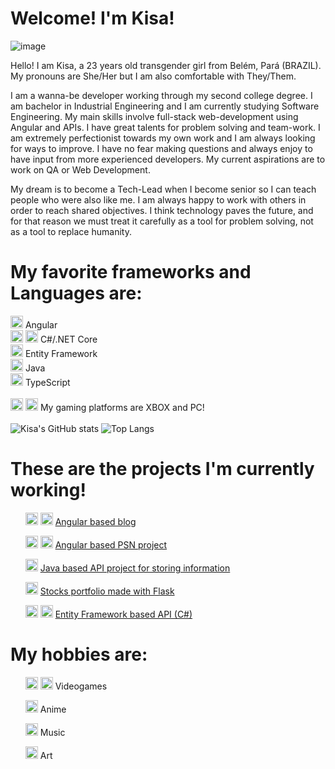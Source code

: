 # Welcome! I'm Kisa!
![image](https://github.com/JPsantosdev/JPsantosdev/assets/127047209/f395554b-c798-473d-a5b8-600ad72e5898)

Hello! I am Kisa, a 23 years old transgender girl from Belém, Pará (BRAZIL). My pronouns are She/Her but I am also comfortable with They/Them. 

I am a wanna-be developer working through my second college degree. I am bachelor in Industrial Engineering and I am currently studying Software Engineering. My main skills involve full-stack web-development using Angular and APIs. I have great talents for problem solving and team-work. I am extremely perfectionist towards my own work and I am always looking for ways to improve. I have no fear making questions and always enjoy to have input from more experienced developers. My current aspirations are to work on QA or Web Development. 

My dream is to become a Tech-Lead when I become senior so I can teach people who were also like me. I am always happy to work with others in order to reach shared objectives. I think technology paves the future, and for that reason we must treat it carefully as a tool for problem solving, not as a tool to replace humanity. 

# My favorite frameworks and Languages are:

<img src="https://github.com/buildkite/emojis/raw/main/img-buildkite-64/angular.png" width="20" height="20"> Angular
<br>
<img src="https://github.com/buildkite/emojis/raw/main/img-buildkite-64/dotnet.png" width="20" height="20"> <img src="https://github.com/buildkite/emojis/blob/main/img-buildkite-64/csharp.png" width="20" height="20"> C#/.NET Core
<br>
<img src="https://github.com/buildkite/emojis/raw/main/img-buildkite-64/csharp.png" width="20" height="20"> Entity Framework
<br>
<img src="https://github.com/buildkite/emojis/raw/main/img-buildkite-64/java.png" width="20" height="20"> Java
<br>
<img src="https://github.com/buildkite/emojis/raw/main/img-buildkite-64/typescript.png" width="20" height="20"> TypeScript
<br>
<br>
<img src="https://github.com/buildkite/emojis/raw/main/img-buildkite-64/xbox.png" width="20" height="20"> <img src="https://github.com/buildkite/emojis/raw/main/img-apple-64/1f5a5-fe0f.png" width="20" height="20"> My gaming platforms are XBOX and PC!
<br>
<br>
![Kisa's GitHub stats](https://github-readme-stats.vercel.app/api?username=JPsantosdev&show_icons=true&theme=radical)
![Top Langs](https://github-readme-stats.vercel.app/api/top-langs/?username=JPSantosdev&layout=compact)


# These are the projects I'm currently working!

  <ul list-style="none">
    <img src="https://github.com/buildkite/emojis/raw/main/img-buildkite-64/typescript.png" width="20" height="20"> 
    <img src="https://github.com/buildkite/emojis/raw/main/img-buildkite-64/angular.png" width="20" height="20">
    <a href="https://github.com/JPsantosdev/angular-blog-project"> Angular based blog </a>
  </ul>
  <ul list-style="none">
    <img src="https://github.com/buildkite/emojis/raw/main/img-buildkite-64/typescript.png" width="20" height="20"> 
    <img src="https://github.com/buildkite/emojis/raw/main/img-buildkite-64/angular.png" width="20" height="20">
    <a href="https://github.com/JPsantosdev/angularpsn"> Angular based PSN project </a>
  </ul>
  <ul list-style="none">
   <img src="https://github.com/buildkite/emojis/raw/main/img-buildkite-64/java.png" width="20" height="20"> 
    <a href="https://github.com/JPsantosdev/dioAPIprojectSantander2023"> Java based API project for storing information</a>    
  </ul>
  <ul list-style="none">
    <img src="https://github.com/buildkite/emojis/raw/main/img-buildkite-64/python.png" width="20" height="20"> 
    <a href="https://github.com/JPsantosdev/FlaskFinance"> Stocks portfolio made with Flask </a>    
  </ul>
  <ul>
    <img src="https://github.com/buildkite/emojis/raw/main/img-buildkite-64/dotnet.png" width="20" height="20">
    <img src="https://github.com/buildkite/emojis/blob/main/img-buildkite-64/csharp.png" width="20" height="20">
    <a href="https://github.com/JPsantosdev/trilha-net-api-desafio-main"> Entity Framework based API (C#)</a>
  </ul>

  # My hobbies are:
  <ul>
    <img src="https://github.com/buildkite/emojis/raw/main/img-buildkite-64/xbox.png" width="20" height="20"> 
    <img src="https://github.com/buildkite/emojis/raw/main/img-apple-64/1f5a5-fe0f.png" width="20" height="20">
    Videogames
  </ul>
  <ul>
    <img src="https://github.com/buildkite/emojis/raw/main/img-apple-64/1f4fa.png" width="20" height="20">
    Anime
  </ul>
  <ul>
    <img src="https://github.com/buildkite/emojis/raw/main/img-apple-64/1f3b8.png" width="20" height="20">
    Music
  </ul>
  <ul>
    <img src="https://github.com/buildkite/emojis/raw/main/img-apple-64/1f58c-fe0f.png" width="20" height="20">
    Art
  </ul>
